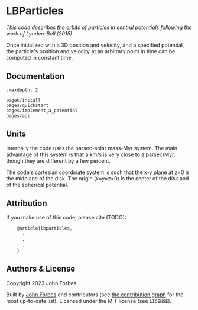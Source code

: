 # LBParticles

_This code describes the orbits of particles in central potentials following the work of Lynden-Bell (2015)._

Once initialized with a 3D position and velocity, and a specified potential, 
the particle's position and velocity at an arbitrary point in time can be 
computed in constant time.

## Documentation

```{toctree}
:maxdepth: 2

pages/install
pages/quickstart
pages/implement_a_potential
pages/api
```


## Units 

Internally the code uses the parsec-solar mass-Myr system. The main advantage of this system is that a km/s is very close to a parsec/Myr, though they are different by a few percent.

The code's cartesian coordinate system is such that the x-y plane at z=0 is the midplane of the disk. The origin (x=y=z=0) is the center of the disk and of the spherical potential. 


## Attribution

If you make use of this code, please cite (TODO):

```tex
    @article{lbparticles,
      .
      .
      .
    }
```

## Authors & License

Copyright 2023 John Forbes

Built by [John Forbes](https://github.com/jcforbes) and contributors (see
[the contribution graph](https://github.com/LBParticles/LBParticles/graphs/contributors) for the most
up-to-date list). Licensed under the MIT license (see `LICENSE`).